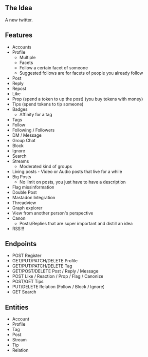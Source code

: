 ## The Idea

A new twitter.

## Features

- Accounts
- Profile
  - Multiple
  - Facets
  - Follow a certain facet of someone
  - Suggested follows are for facets of people you already follow
- Post
- Reply
- Repost
- Like
- Prop (spend a token to up the post) (you buy tokens with money)
- Tips (spend tokens to tip someone)
- Badges
  - Affinity for a tag
- Tags
- Follow
- Following / Followers
- DM / Message
- Group Chat
- Block
- Ignore
- Search
- Streams
  - Moderated kind of groups
- Living posts - Video or Audio posts that live for a while
- Big Posts
  - No limit on posts, you just have to have a description
- Flag missinformation
- Double Post
- Mastadon Integration
- Threadview
- Graph explorer
- View from another person's perspective
- Canon
  - Posts/Replies that are super important and distill an idea
- RSS!!!

## Endpoints

- POST Register
- GET/PUT/PATCH/DELETE Profile
- GET/PUT/PATCH/DELETE Tag
- GET/POST/DELETE Post / Reply / Message
- POST Like / Reaction / Prop / Flag / Canonize
- POST/GET Tips
- PUT/DELETE Relation (Follow / Block / Ignore)
- GET Search

## Entities
- Account
- Profile
- Tag
- Post
- Stream
- Tip
- Relation
